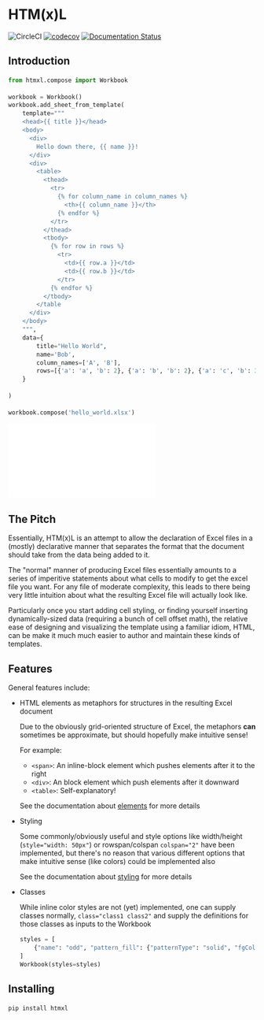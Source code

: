 # HTM(x)L

![CircleCI](https://img.shields.io/circleci/build/gh/schireson/htmxl/master)
[![codecov](https://codecov.io/gh/schireson/htmxl/branch/master/graph/badge.svg)](https://codecov.io/gh/schireson/htmxl)
[![Documentation
Status](https://readthedocs.org/projects/htmxl/badge/?version=latest)](https://htmxl.readthedocs.io/en/latest/?badge=latest)

## Introduction

``` python
from htmxl.compose import Workbook

workbook = Workbook()
workbook.add_sheet_from_template(
    template="""
    <head>{{ title }}</head>
    <body>
      <div>
        Hello down there, {{ name }}!
      </div>
      <div>
        <table>
          <thead>
            <tr>
              {% for column_name in column_names %}
                <th>{{ column_name }}</th>
              {% endfor %}
            </tr>
          </thead>
          <tbody>
            {% for row in rows %}
              <tr>
                <td>{{ row.a }}</td>
                <td>{{ row.b }}</td>
              </tr>
            {% endfor %}
          </tbody>
        </table
      </div>
    </body>
    """,
    data={
        title="Hello World",
        name='Bob',
        column_names=['A', 'B'],
        rows=[{'a': 'a', 'b': 2}, {'a': 'b', 'b': 2}, {'a': 'c', 'b': 3}],
    }

)

workbook.compose('hello_world.xlsx')
```

![example](./docs/_static/readme.md)

## The Pitch

Essentially, HTM(x)L is an attempt to allow the declaration of Excel files in a (mostly) declarative
manner that separates the format that the document should take from the data being added to it.

The "normal" manner of producing Excel files essentially amounts to a series of imperitive
statements about what cells to modify to get the excel file you want. For any file of moderate
complexity, this leads to there being very little intuition about what the resulting Excel file will
actually look like.

Particularly once you start adding cell styling, or finding yourself inserting dynamically-sized
data (requiring a bunch of cell offset math), the relative ease of designing and visualizing the
template using a familiar idiom, HTML, can be make it much much easier to author and maintain these
kinds of templates.

## Features

General features include:

- HTML elements as metaphors for structures in the resulting Excel document

  Due to the obviously grid-oriented structure of Excel, the metaphors **can** sometimes be
  approximate, but should hopefully make intuitive sense!

  For example:

  - `<span>`: An inline-block element which pushes elements after it to the right
  - `<div>`: An block element which push elements after it downward
  - `<table>`: Self-explanatory!

  See the documentation about
  [elements](https://pytest-mock-resources.readthedocs.io/en/latest/elements.html) for more details

- Styling

  Some commonly/obviously useful and style options like width/height (`style="width: 50px"`) or
  rowspan/colspan `colspan="2"` have been implemented, but there's no reason that various different
  options that make intuitive sense (like colors) could be implemented also

  See the documentation about
  [styling](https://pytest-mock-resources.readthedocs.io/en/latest/styling.html) for more details

- Classes

  While inline color styles are not (yet) implemented, one can supply classes normally,
  `class="class1 class2"` and supply the definitions for those classes as inputs to the Workbook

  ``` python
  styles = [
      {"name": "odd", "pattern_fill": {"patternType": "solid", "fgColor": "FBEAFB"}},
  ]
  Workbook(styles=styles)
  ```

## Installing

``` bash
pip install htmxl
```
